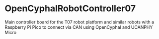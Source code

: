 # OpenCyphalRobotController07
Main controller board for the T07 robot platform and similar robots with a Raspberry Pi Pico to connect via CAN using OpenCyphal and UCANPHY Micro 
